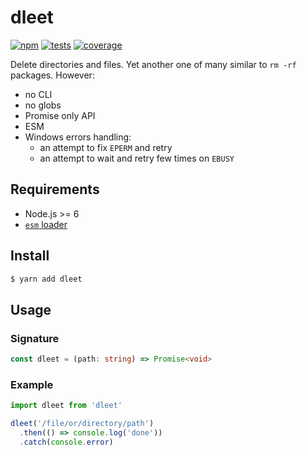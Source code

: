 # dleet

[![npm](https://img.shields.io/npm/v/dleet.svg?style=flat-square)](https://www.npmjs.com/package/dleet) [![tests](https://img.shields.io/travis/deepsweet/dleet/master.svg?label=tests&style=flat-square)](https://travis-ci.org/deepsweet/dleet) [![coverage](https://img.shields.io/codecov/c/github/deepsweet/dleet.svg?style=flat-square)](https://codecov.io/github/deepsweet/dleet)

Delete directories and files. Yet another one of many similar to `rm -rf` packages. However:

* no CLI
* no globs
* Promise only API
* ESM
* Windows errors handling:
  * an attempt to fix `EPERM` and retry
  * an attempt to wait and retry few times on `EBUSY`

## Requirements

* Node.js >= 6
* [`esm` loader](https://github.com/standard-things/esm)

## Install

```sh
$ yarn add dleet
```

## Usage

### Signature

```ts
const dleet = (path: string) => Promise<void>
```

### Example

```js
import dleet from 'dleet'

dleet('/file/or/directory/path')
  .then(() => console.log('done'))
  .catch(console.error)
```
